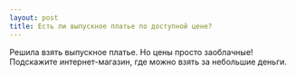 ```yaml
---
layout: post 
title: Есть ли выпускное платье по доступной цене? 
--- 
```

Решила взять выпускное платье. Но цены просто заоблачные! Подскажите интернет-магазин, где можно взять за небольшие деньги. 